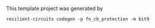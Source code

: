 This template project was generated by

    resilient-circuits codegen -p fn_cb_protection -m bit9

